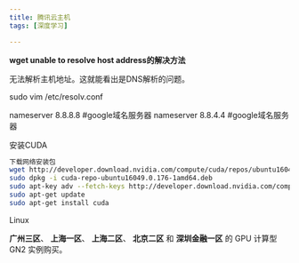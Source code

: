 ```yaml
---
title: 腾讯云主机
tags: [深度学习]

---
```




**wget unable to resolve host address的解决方法**

无法解析主机地址。这就能看出是DNS解析的问题。

sudo vim /etc/resolv.conf

nameserver 8.8.8.8 #google域名服务器
nameserver 8.8.4.4 #google域名服务器



安装CUDA

```bash 
下载网络安装包
wget http://developer.download.nvidia.com/compute/cuda/repos/ubuntu1604/x86_64/cuda-repo-ubuntu1604_9.0.176-1_amd64.deb
sudo dpkg -i cuda-repo-ubuntu16049.0.176-1amd64.deb
sudo apt-key adv --fetch-keys http://developer.download.nvidia.com/compute/cuda/repos/ubuntu1604/x86_64/7fa2af80.pub
sudo apt-get update
sudo apt-get install cuda
```



Linux

  **广州三区**、 **上海一区**、 **上海二区**、 **北京二区** 和 **深圳金融一区** 的 GPU 计算型 GN2 实例购买。